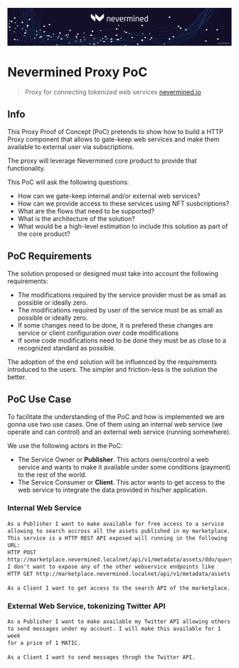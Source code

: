 [![banner](https://raw.githubusercontent.com/nevermined-io/assets/main/images/logo/banner_logo.png)](https://nevermined.io)

# Nevermined Proxy PoC

> Proxy for connecting tokenized web services
> [nevermined.io](https://nevermined.io)

## Info

This Proxy Proof of Concept (PoC) pretends to show how to build a HTTP Proxy component that allows
to gate-keep web services and make them available to external user via subscriptions.

The proxy will leverage Nevermined core product to provide that functionality.

This PoC will ask the following questions:

* How can we gate-keep internal and/or external web services?
* How can we provide access to these services using NFT susbcriptions?
* What are the flows that need to be supported?
* What is the architecture of the solution?
* What would be a high-level estimation to include this solution as part of the core product?

## PoC Requirements

The solution proposed or designed must take into account the following requirements:

* The modifications required by the service provider must be as small as possible or ideally zero.
* The modifications required by user of the service must be as small as possible or ideally zero.
* If some changes need to be done, it is prefered these changes are service or client configuration over code modifications
* If some code modifications need to be done they must be as close to a recognized standard as possible.

The adoption of the end solution will be influenced by the requirements introduced to the users. The simpler and
friction-less is the solution the better.

## PoC Use Case

To facilitate the understanding of the PoC and how is implemented we are gonna use two use cases. 
One of them using an internal web service (we operate and can control) and an external web service (running somewhere).

We use the following actors in the PoC:

* The Service Owner or **Publisher**. This actors owns/control a web service and wants to make it available under some 
  conditions (payment) to the rest of the world.
* The Service Consumer or **Client**. This actor wants to get access to the web service to integrate the data provided in 
  his/her application.

### Internal Web Service

```
As a Publisher I want to make available for free access to a service allowing to search accross all the assets published in my marketplace.
This service is a HTTP REST API exposed will running in the following URL:
HTTP POST http://marketplace.nevermined.localnet/api/v1/metadata/assets/ddo/query
I don't want to expose any of the other webservice endpoints like
HTTP GET http://marketplace.nevermined.localnet/api/v1/metadata/assets

As a Client I want to get access to the search API of the marketplace.
```


### External Web Service, tokenizing Twitter API

```
As a Publisher I want to make available my Twitter API allowing others to send messages under my account. I will make this available for 1 week
for a price of 1 MATIC.

As a Client I want to send messages throgh the Twitter API.
```
